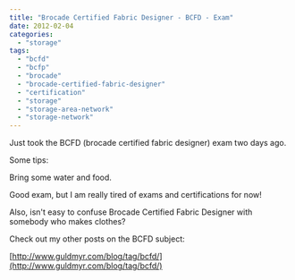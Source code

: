 ```yaml
---
title: "Brocade Certified Fabric Designer - BCFD - Exam"
date: 2012-02-04
categories: 
  - "storage"
tags: 
  - "bcfd"
  - "bcfp"
  - "brocade"
  - "brocade-certified-fabric-designer"
  - "certification"
  - "storage"
  - "storage-area-network"
  - "storage-network"
---
```


Just took the BCFD (brocade certified fabric designer) exam two days ago.

Some tips:

Bring some water and food.

Good exam, but I am really tired of exams and certifications for now!

Also, isn't easy to confuse Brocade Certified Fabric Designer with somebody who makes clothes?

Check out my other posts on the BCFD subject:

[http://www.guldmyr.com/blog/tag/bcfd/](http://www.guldmyr.com/blog/tag/bcfd/)

